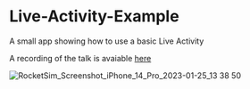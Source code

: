 # Live-Activity-Example

A small app showing how to use a basic Live Activity

A recording of the talk is avaiable [here](https://drive.google.com/file/d/1ld7D1Oy7D4k9YEqCGeYS1sPLWBWgWTRW/view)


![RocketSim_Screenshot_iPhone_14_Pro_2023-01-25_13 38 50](https://user-images.githubusercontent.com/78183482/214468406-c13160aa-d370-4a25-95e2-b2f3f529324d.png)
